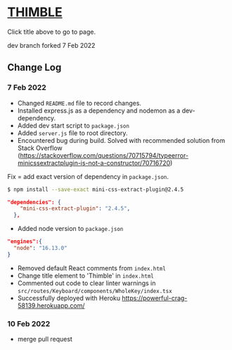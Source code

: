# [THIMBLE](https://powerful-crag-58139.herokuapp.com/)

Click title above to go to page.

dev branch forked 7 Feb 2022

## Change Log

### 7 Feb 2022

-  Changed `README.md` file to record changes.
-  Installed express.js as a dependency and nodemon as a dev-dependency.
-  Added dev start script to `package.json`
-  Added `server.js` file to root directory.
-  Encountered bug during build. Solved with recommended solution from Stack Overflow (https://stackoverflow.com/questions/70715794/typeerror-minicssextractplugin-is-not-a-constructor/70716720)

Fix = add exact version of dependency in `package.json`.

```bash
$ npm install --save-exact mini-css-extract-plugin@2.4.5
```

```json
"dependencies": {
    "mini-css-extract-plugin": "2.4.5",
  },
```

-  Added node version to `package.json`

```json
"engines":{
  "node": "16.13.0"
}
```

-  Removed default React comments from `index.html`
-  Change title element to 'Thimble' in `index.html`
-  Commented out code to clear linter warnings in `src/routes/Keyboard/components/WholeKey/index.tsx`
-  Successfully deployed with Heroku https://powerful-crag-58139.herokuapp.com/

### 10 Feb 2022

-  merge pull request
